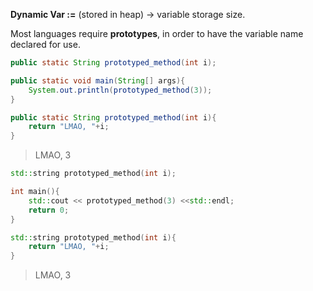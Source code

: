 **Dynamic Var :=** (stored in heap) $\to$ variable storage size.

Most languages require **prototypes**, in order to have the variable name declared for use.

```java
public static String prototyped_method(int i);

public static void main(String[] args){
    System.out.println(prototyped_method(3));
}

public static String prototyped_method(int i){
    return "LMAO, "+i;
}
```

> LMAO, 3

```cpp
std::string prototyped_method(int i);

int main(){
    std::cout << prototyped_method(3) <<std::endl;
    return 0;
}

std::string prototyped_method(int i){
    return "LMAO, "+i;
}
```

> LMAO, 3
